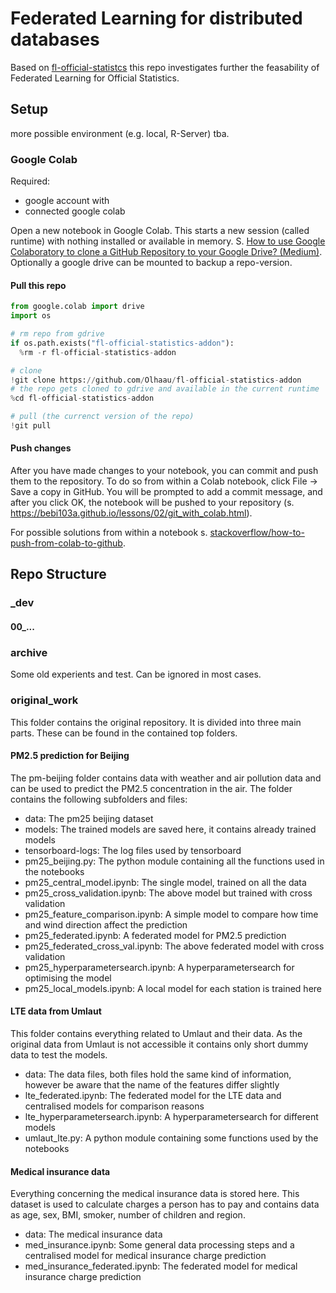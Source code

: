 # Federated Learning for distributed databases

Based on [fl-official-statistcs](https://github.com/joshua-stock/fl-official-statistics) this repo investigates further the feasability of Federated Learning for Official Statistics.

## Setup

more possible environment (e.g. local, R-Server) tba.

### Google Colab

Required:

- google account with
- connected google colab


Open a new notebook in Google Colab. This starts a new session (called runtime) with nothing installed or available in memory. S. [How to use Google Colaboratory to clone a GitHub Repository to your Google Drive? (Medium)](https://medium.com/@ashwindesilva/how-to-use-google-colaboratory-to-clone-a-github-repository-e07cf8d3d22b). Optionally a google drive can be mounted to backup a repo-version.

#### Pull this repo

```python
from google.colab import drive
import os

# rm repo from gdrive
if os.path.exists("fl-official-statistics-addon"):
  %rm -r fl-official-statistics-addon

# clone
!git clone https://github.com/Olhaau/fl-official-statistics-addon
# the repo gets cloned to gdrive and available in the current runtime 
%cd fl-official-statistics-addon

# pull (the currenct version of the repo)
!git pull
```

#### Push changes

After you have made changes to your notebook, you can commit and push them to the repository. To do so from within a Colab notebook, click File → Save a copy in GitHub. You will be prompted to add a commit message, and after you click OK, the notebook will be pushed to your repository (s. https://bebi103a.github.io/lessons/02/git_with_colab.html). 

For possible solutions from within a notebook s. [stackoverflow/how-to-push-from-colab-to-github](https://stackoverflow.com/questions/59454990/how-to-push-from-colab-to-github).

## Repo Structure

### _dev

#### 00_...

### archive

Some old experients and test. Can be ignored in most cases.

### original_work

This folder contains the original repository. It is divided into three main parts. These can be found in the contained top folders.

#### PM2.5 prediction for Beijing

The pm-beijing folder contains data with weather and air pollution data and can be used to predict the PM2.5 concentration in the air. The folder contains the following subfolders and files:
* data: The pm25 beijing dataset
* models: The trained models are saved here, it contains already trained models
* tensorboard-logs: The log files used by tensorboard
* pm25_beijing.py: The python module containing all the functions used in the notebooks
* pm25_central_model.ipynb: The single model, trained on all the data
* pm25_cross_validation.ipynb: The above model but trained with cross validation
* pm25_feature_comparison.ipynb: A simple model to compare how time and wind direction affect the prediction
* pm25_federated.ipynb: A federated model for PM2.5 prediction
* pm25_federated_cross_val.ipynb: The above federated model with cross validation
* pm25_hyperparametersearch.ipynb: A hyperparametersearch for optimising the model
* pm25_local_models.ipynb: A local model for each station is trained here

#### LTE data from Umlaut

This folder contains everything related to Umlaut and their data. As the original data from Umlaut is not accessible it contains only short dummy data to test the models.
* data: The data files, both files hold the same kind of information, however be aware that the name of the features differ slightly
* lte_federated.ipynb: The federated model for the LTE data and centralised models for comparison reasons
* lte_hyperparametersearch.ipynb: A hyperparametersearch for different models
* umlaut_lte.py: A python module containing some functions used by the notebooks

#### Medical insurance data

Everything concerning the medical insurance data is stored here. This dataset is used to calculate charges a person has to pay and contains data as age, sex, BMI, smoker, number of children and region.
* data: The medical insurance data
* med_insurance.ipynb: Some general data processing steps and a centralised model for medical insurance charge prediction
* med_insurance_federated.ipynb: The federated model for medical insurance charge prediction


